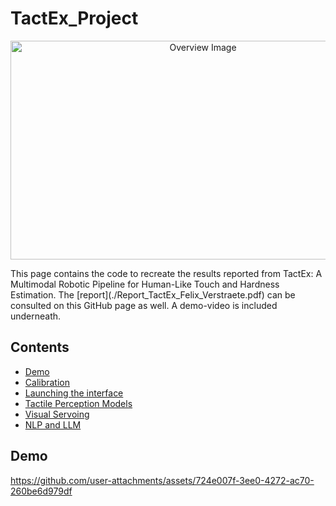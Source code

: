 # TactEx_Project

<p align="center">
  <img src="https://github.com/user-attachments/assets/1f9b502d-818f-479b-9c1e-5a6c3b2c3a1c" width="600" height="350" alt="Overview Image">
</p>
This page contains the code to recreate the results reported from TactEx: A Multimodal Robotic Pipeline for Human-Like Touch and Hardness Estimation. The [report](./Report_TactEx_Felix_Verstraete.pdf) can be consulted on this GitHub page as well. A demo-video is included underneath.

## Contents

- [Demo](#demo)
- [Calibration](#calibration)
- [Launching the interface](#Launchingtheinterface)
- [Tactile Perception Models](#Tactility)
- [Visual Servoing](#results)
- [NLP and LLM](#Language)

## Demo
https://github.com/user-attachments/assets/724e007f-3ee0-4272-ac70-260be6d979df

